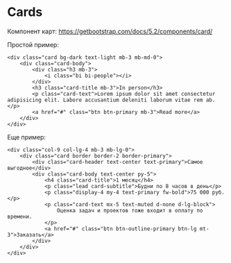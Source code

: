 # Cards
Компонент карт: https://getbootstrap.com/docs/5.2/components/card/

Простой пример:

    <div class="card bg-dark text-light mb-3 mb-md-0">
        <div class="card-body">
            <div class="h3 mb-3">
                <i class="bi bi-people"></i>
            </div>
            <h3 class="card-title mb-3">In person</h3>
            <p class="card-text">Lorem ipsum dolor sit amet consectetur adipisicing elit. Labore accusantium deleniti laborum vitae rem ab.</p>
            <a href="#" class="btn btn-primary mb-3">Read more</a>
        </div>
    </div>

Еще пример:

    <div class="col-9 col-lg-4 mb-3 mb-lg-0">
        <div class="card border border-2 border-primary">
            <div class="card-header text-center text-primary">Самое выгодное</div>
            <div class="card-body text-center py-5">
                <h4 class="card-title">1 месяц</h4>
                <p class="lead card-subtitle">Будни по 8 часов в день</p>
                <p class="display-4 my-4 text-primary fw-bold">75 000 руб.</p>
                <p class="card-text mx-5 text-muted d-none d-lg-block">
                    Оценка задач и проектов тоже входит в оплату по времени.
                </p>
                <a href="#" class="btn btn-outline-primary btn-lg mt-3">Заказать</a>
            </div>
        </div>
    </div>

